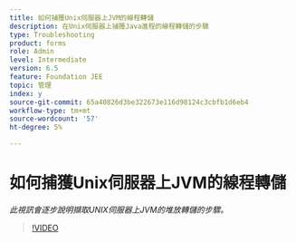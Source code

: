 ```yaml
---
title: 如何捕獲Unix伺服器上JVM的線程轉儲
description: 在Unix伺服器上捕獲Java進程的線程轉儲的步驟
type: Troubleshooting
product: forms
role: Admin
level: Intermediate
version: 6.5
feature: Foundation JEE
topic: 管理
index: y
source-git-commit: 65a40826d3be322673e116d98124c3cbfb1d6eb4
workflow-type: tm+mt
source-wordcount: '57'
ht-degree: 5%

---
```



# 如何捕獲Unix伺服器上JVM的線程轉儲

*此視訊會逐步說明擷取UNIX伺服器上JVM的堆放轉儲的步驟。*

>[!VIDEO](https://video.tv.adobe.com/v/335492?quality=9&learn=on)